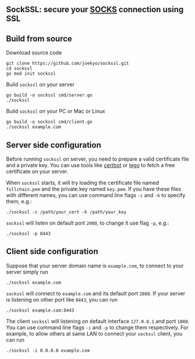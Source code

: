 ## SockSSL: secure your [SOCKS][wiki] connection using SSL

## Build from source

Download source code

```shell
git clone https://github.com/joekyo/sockssl.git
cd sockssl
go mod init sockssl
```

Build `sockssl` on your server

```shell
go build -o sockssl cmd/server.go
./sockssl
```

Build `sockssl` on your PC or Mac or Linux

```shell
go build -o sockssl cmd/client.go
./sockssl example.com
```

## Server side configuration

Before running `sockssl` on server, you need to prepare a valid certificate file and a private key.
You can use tools like [certbot] or [lego] to fetch a free certificate on your server.

When `sockssl` starts, it will try loading the certificate file named `fullchain.pem` and the private key named `key.pem`.
If you have these files with different names, you can use command line flags `-c` and `-k` to specify them, e.g.:

```shell
./sockssl -c /path/your_cert -k /path/your_key
```

`sockssl` will listen on default port `2080`, to change it use flag `-p`, e.g.:

```shell
./sockssl -p 8443
```

## Client side configuration

Suppose that your server domain name is `example.com`, to connect to your server simply run

```shell
./sockssl example.com
```

`sockssl` will connect to `example.com` and its default port `2080`. If your server is listening on other port like `8443`, you can run

```shell
./sockssl example.com:8443
```

The client `sockssl` will listening on default interface `127.0.0.1` and port `1080`.
You can use command line flags `-i` and `-p` to change them respectively.
For example, to allow others at same LAN to connect your `sockssl` client, you can run

```shell
./sockssl -i 0.0.0.0 example.com
```

[wiki]: https://en.wikipedia.org/wiki/SOCKS
[certbot]: https://certbot.eff.org/
[lego]: https://github.com/go-acme/lego/
